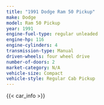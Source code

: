 ```yaml
---
title: "1991 Dodge Ram 50 Pickup"
make: Dodge
model: Ram 50 Pickup
year: 1991
engine-fuel-type: regular unleaded
engine-hp: 116
engine-cylinders: 4
transmission-type: Manual
driven-wheels: four wheel drive
number-of-doors: 2
market-category: N/A
vehicle-size: Compact
vehicle-style: Regular Cab Pickup
---
```


{{< car_info >}}
